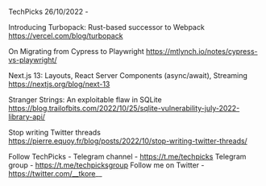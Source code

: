 TechPicks 26/10/2022 -

Introducing Turbopack: Rust-based successor to Webpack
https://vercel.com/blog/turbopack

On Migrating from Cypress to Playwright
https://mtlynch.io/notes/cypress-vs-playwright/

Next.js 13: Layouts, React Server Components (async/await), Streaming
https://nextjs.org/blog/next-13

Stranger Strings: An exploitable flaw in SQLite
https://blog.trailofbits.com/2022/10/25/sqlite-vulnerability-july-2022-library-api/

Stop writing Twitter threads
https://pierre.equoy.fr/blog/posts/2022/10/stop-writing-twitter-threads/

Follow TechPicks -
Telegram channel - https://t.me/techpicks
Telegram group - https://t.me/techpicksgroup
Follow me on Twitter - https://twitter.com/__tkore__